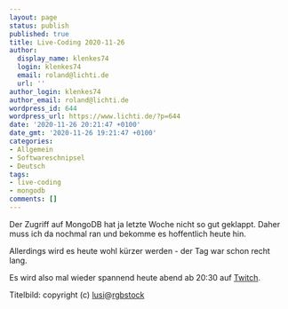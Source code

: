 ```yaml
---
layout: page
status: publish
published: true
title: Live-Coding 2020-11-26
author:
  display_name: klenkes74
  login: klenkes74
  email: roland@lichti.de
  url: ''
author_login: klenkes74
author_email: roland@lichti.de
wordpress_id: 644
wordpress_url: https://www.lichti.de/?p=644
date: '2020-11-26 20:21:47 +0100'
date_gmt: '2020-11-26 19:21:47 +0100'
categories:
- Allgemein
- Softwareschnipsel
- Deutsch
tags:
- live-coding
- mongodb
comments: []
---
```

<p><!-- wp:paragraph --></p>
<p>Der Zugriff auf MongoDB hat ja letzte Woche nicht so gut geklappt. Daher muss ich da nochmal ran und bekomme es hoffentlich heute hin.</p>
<p><!-- /wp:paragraph --></p>
<p><!-- wp:paragraph --></p>
<p>Allerdings wird es heute wohl kürzer werden - der Tag war schon recht lang.</p>
<p><!-- /wp:paragraph --></p>
<p><!-- wp:paragraph --></p>
<p>Es wird also mal wieder spannend heute abend ab 20:30 auf <a href="https://twitch.tv/klenkes74">Twitch</a>.</p>
<p><!-- /wp:paragraph --></p>
<p><!-- wp:paragraph {"fontSize":"small"} --></p>
<p class="has-small-font-size">Titelbild: copyright (c) <a href="https://www.rgbstock.de/user/lusi">lusi</a>@<a href="https://www.rgbstock.de/photo/mu4Ihiw/overloaded">rgbstock</a></p>
<p><!-- /wp:paragraph --></p>
